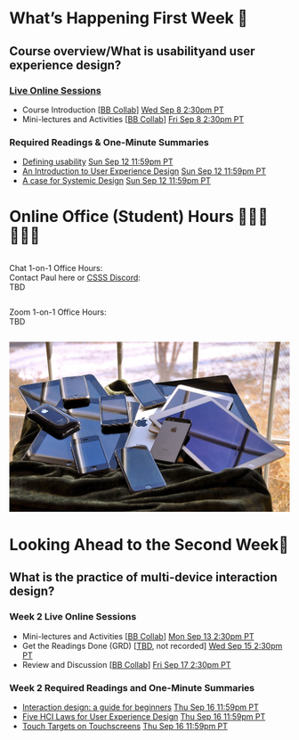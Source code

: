 
<div class=alert>

# What’s Happening First Week 💫

## Course overview/What is usabilityand user experience design?

### [Live Online Sessions](#)  

* Course Introduction [[BB Collab]()] <span class='badge'> [Wed Sep 8 2:30pm PT](#)</span>
* Mini-lectures and Activities [[BB Collab]()] <span class='badge'> [Fri Sep 8 2:30pm PT](#)</span>

### Required Readings & One-Minute Summaries

* [Defining usability](#) <span class='badge'> [Sun Sep 12 11:59pm PT](#)</span>
* [An Introduction to User Experience Design](#) <span class='badge'> [Sun Sep 12 11:59pm PT](#)</span>
* [A case for Systemic Design](#) <span class='badge'> [Sun Sep 12 11:59pm PT](#)</span>

</div>

# Online Office (Student) Hours ‍👩🏽‍💻👨🏽‍💻

<div class="row">
<div class="column">

Chat 1-on-1 Office Hours:  
Contact Paul here or [CSSS Discord](https://t.co/GZQUc6iVjS):  
TBD

</div>
<div class="column">

Zoom 1-on-1 Office Hours:  
TBD

</div>
</div>

![Multiple Mobile Devices](assets/images/16230041026_d438eb2482_k.jpg ':class=banner-image')

# Looking Ahead to the Second Week🔭

## What is the practice of multi-device interaction design?

### Week 2 Live Online Sessions

* Mini-lectures and Activities [[BB Collab](#)] <span class='badge'> [Mon Sep 13 2:30pm PT](#)</span>
* Get the Readings Done (GRD) [[TBD](#), not recorded] <span class='badge'> [Wed Sep 15 2:30pm PT](#)</span>
* Review and Discussion [[BB Collab](#)] <span class='badge'> [Fri Sep 17 2:30pm PT](#)</span>

### Week 2 Required Readings and One-Minute Summaries

* [Interaction design: a guide for beginners](#) <span class='badge'> [Thu Sep 16 11:59pm PT](#)</span>  
* [Five HCI Laws for User Experience Design](#) <span class='badge'> [Thu Sep 16 11:59pm PT](#)</span>  
* [Touch Targets on Touchscreens](#) <span class='badge'> [Thu Sep 16 11:59pm PT](#)</span>   
